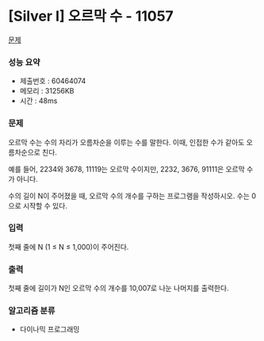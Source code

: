 # [Silver I] 오르막 수 - 11057
<a href="https://www.acmicpc.net/problem/11057">문제</a>

### 성능 요약
- 제출번호 : 60464074 <br>
- 메모리 : 31256KB <br>
- 시간 : 48ms

### 문제
오르막 수는 수의 자리가 오름차순을 이루는 수를 말한다. 이때, 인접한 수가 같아도 오름차순으로 친다.

예를 들어, 2234와 3678, 11119는 오르막 수이지만, 2232, 3676, 91111은 오르막 수가 아니다.

수의 길이 N이 주어졌을 때, 오르막 수의 개수를 구하는 프로그램을 작성하시오. 수는 0으로 시작할 수 있다.

### 입력
첫째 줄에 N (1 ≤ N ≤ 1,000)이 주어진다.

### 출력
첫째 줄에 길이가 N인 오르막 수의 개수를 10,007로 나눈 나머지를 출력한다.

### 알고리즘 분류
- 다이나믹 프로그래밍
